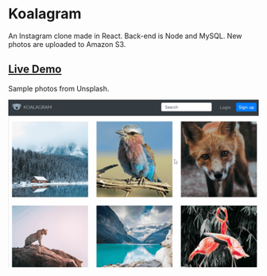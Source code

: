 # Koalagram

An Instagram clone made in React. Back-end is Node and MySQL. New photos are uploaded to Amazon S3.

## **[Live Demo](https://koalagram.martin-gv.com)**

Sample photos from Unsplash.

![Image](screenshot.gif)
